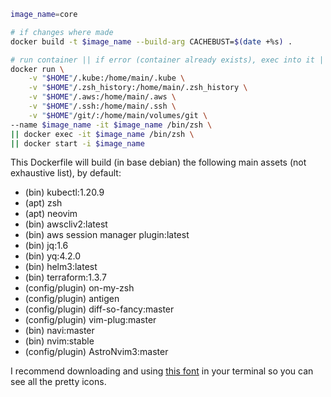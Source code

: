 ```bash
image_name=core

# if changes where made
docker build -t $image_name --build-arg CACHEBUST=$(date +%s) .

# run container || if error (container already exists), exec into it || if error (container stopped), start it
docker run \
    -v "$HOME"/.kube:/home/main/.kube \
    -v "$HOME"/.zsh_history:/home/main/.zsh_history \
    -v "$HOME"/.aws:/home/main/.aws \
    -v "$HOME"/.ssh:/home/main/.ssh \
    -v "$HOME"/git/:/home/main/volumes/git \
--name $image_name -it $image_name /bin/zsh \
|| docker exec -it $image_name /bin/zsh \
|| docker start -i $image_name
```

This Dockerfile will build (in base debian) the following main assets (not
exhaustive list), by default:

- (bin) kubectl:1.20.9
- (apt) zsh
- (apt) neovim
- (bin) awscliv2:latest
- (bin) aws session manager plugin:latest
- (bin) jq:1.6
- (bin) yq:4.2.0
- (bin) helm3:latest
- (bin) terraform:1.3.7
- (config/plugin) on-my-zsh
- (config/plugin) antigen
- (config/plugin) diff-so-fancy:master
- (config/plugin) vim-plug:master
- (bin) navi:master
- (bin) nvim:stable
- (config/plugin) AstroNvim3:master

I recommend downloading and using
[this font](https://github.com/ryanoasis/nerd-fonts/releases/download/v3.0.2/FiraCode.zip)
in your terminal so you can see all the pretty icons.
